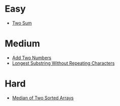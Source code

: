 # Easy
- [Two Sum](./Easy/two_sum.cpp)
# Medium
- [Add Two Numbers](./Medium/add_two_numbers.cpp)
- [Longest Substring Without Repeating Characters](./Medium/longest_substring_without_repeating_characters.cpp)

# Hard
- [Median of Two Sorted Arrays](./Hard/median_of_two_sorted_arrays.cpp)